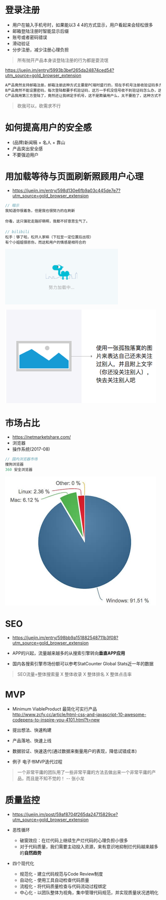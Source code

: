# 登录注册

- 用户在输入手机号时，如果能以3 4 4的方式显示，用户看起来会轻松很多
- 邮箱登陆注册时智能显示后缀
- 账号或者密码错误
- 滑动验证
- 分步注册，减少注册心理负担

> 所有抛开产品本身谈登陆注册的行为都是耍流氓

<https://juejin.im/entry/5993b3bef265da24874ced54?utm_source=gold_browser_extension>

```javascript
A产品竟然支持邮箱注册，邮箱注册这种方式主要是PC端时盛行的，现在手机号注册收验证码多方便，这种方式不好；
B产品竟然不能设置密码，每次登陆都要手机验证码，这万一手机没信号收不到验证码怎么办，这种方式不好；
C产品我用第三方登陆了，竟然还让我绑定手机号，这不是欺骗用户么，太不要脸了，这种方式不好；
```

> 砍我可以，砍需求不行

# 如何提高用户的安全感

- (品牌)新闻稿 + 名人 + 靠山
- 产品突出安全感
- 不要强迫用户

# 用加载等待与页面刷新照顾用户心理

- <https://juejin.im/entry/598d130e6fb9a03c445de7e7?utm_source=gold_browser_extension>

```javascript
// 暗示
我知道你很着急，但是我也很努力的在刷新

你看，这只骆驼走路好萌啊，我都不好意思生气了。

// bilibili
松手：够了啦，松开人家嘛（下拉至一定位置后出现）
有个小姐姐很悲伤，而这和用户的情感是相符合的
```

![](/assets/camel-loading.png)

![](/assets/jiaohu-tip.png)

# 市场占比

- <https://netmarketshare.com/>
- 浏览器
- 操作系统(2017-08)

```javascript
// 国内浏览器市场
搜狗浏览器
360 安全浏览器
```

![](/assets/sys-percent.png)

# SEO

- <https://juejin.im/entry/598bb9a151882548711b3f08?utm_source=gold_browser_extension>

- APP的兴起，流量越来越多的从搜索引擎转向**垂直APP应用**

- 国内各搜索引擎市场份额可以参考StatCounter Global Stats近一年的数据

> SEO流量=整体搜索量 X 整体收录 X 整体排名 X 整体点击率

# MVP

- Minimum ViableProduct 最简化可实行产品 <http://www.zcfy.cc/article/html-css-and-javascript-10-awesome-codepens-to-inspire-you-4101.html?t=new>

- 提出想法、快速构建

- 产品落地、快速上线

- 数据验证、快速迭代(通过数据来衡量用户的表现，降低试错成本)

- 例子 电子书MVP迭代过程

> 一个非常平庸的团队用了一些非常平庸的方法去做出来一个非常平庸的产品，而且是不知不觉的！ -- 张小龙

# 质量监控

- <https://juejin.im/post/59af8704f265da24715829ce?utm_source=gold_browser_extension>
- 恶性循环

  - 破窗效应：在烂代码上继续生产烂代码的心理负担小很多
  - 对于代码质量，我们需要主动投入资源，来有意识地抑制烂代码越来越多的**自然趋势**

- 四个现代化

  - 规范化 - 建立代码规范与Code Review制度
  - 自动化 - 使用工具自动检查代码质量
  - 流程化 - 将代码质量检查与代码流动过程绑定
  - 中心化 - 以团队整体为视角，集中管理代码规范，并实现质量状况透明化
